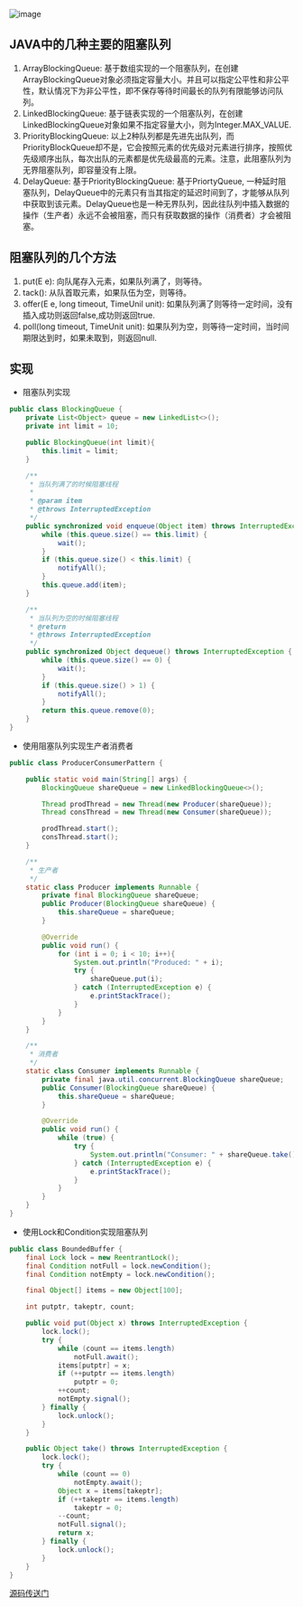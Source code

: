 ![image](http://ohqvqufyf.bkt.clouddn.com/blockingqueue.png)

## JAVA中的几种主要的阻塞队列

1. ArrayBlockingQueue: 基于数组实现的一个阻塞队列，在创建ArrayBlockingQueue对象必须指定容量大小。并且可以指定公平性和非公平性，默认情况下为非公平性，即不保存等待时间最长的队列有限能够访问队列。
2. LinkedBlockingQueue: 基于链表实现的一个阻塞队列，在创建LinkedBlockingQueue对象如果不指定容量大小，则为Integer.MAX_VALUE.
3. PriorityBlockingQueue: 以上2种队列都是先进先出队列，而PriorityBlockQueue却不是，它会按照元素的优先级对元素进行排序，按照优先级顺序出队，每次出队的元素都是优先级最高的元素。注意，此阻塞队列为无界阻塞队列，即容量没有上限。
4. DelayQueue: 基于PriorityBlockingQueue: 基于PriortyQueue, 一种延时阻塞队列，DelayQueue中的元素只有当其指定的延迟时间到了，才能够从队列中获取到该元素。DelayQueue也是一种无界队列，因此往队列中插入数据的操作（生产者）永远不会被阻塞，而只有获取数据的操作（消费者）才会被阻塞。

## 阻塞队列的几个方法

1. put(E e): 向队尾存入元素，如果队列满了，则等待。
2. tack(): 从队首取元素，如果队伍为空，则等待。
3. offer(E e, long timeout, TimeUnil unit): 如果队列满了则等待一定时间，没有插入成功则返回false,成功则返回true.
4. poll(long timeout, TimeUnit unit): 如果队列为空，则等待一定时间，当时间期限达到时，如果未取到，则返回null.


## 实现

- 阻塞队列实现

```java
public class BlockingQueue {
    private List<Object> queue = new LinkedList<>();
    private int limit = 10;

    public BlockingQueue(int limit){
        this.limit = limit;
    }

    /**
     * 当队列满了的时候阻塞线程
     *
     * @param item
     * @throws InterruptedException
     */
    public synchronized void enqueue(Object item) throws InterruptedException {
        while (this.queue.size() == this.limit) {
            wait();
        }
        if (this.queue.size() < this.limit) {
            notifyAll();
        }
        this.queue.add(item);
    }

    /**
     * 当队列为空的时候阻塞线程
     * @return
     * @throws InterruptedException
     */
    public synchronized Object dequeue() throws InterruptedException {
        while (this.queue.size() == 0) {
            wait();
        }
        if (this.queue.size() > 1) {
            notifyAll();
        }
        return this.queue.remove(0);
    }
}

```

- 使用阻塞队列实现生产者消费者

```java
public class ProducerConsumerPattern {

    public static void main(String[] args) {
        BlockingQueue shareQueue = new LinkedBlockingQueue<>();

        Thread prodThread = new Thread(new Producer(shareQueue));
        Thread consThread = new Thread(new Consumer(shareQueue));

        prodThread.start();
        consThread.start();
    }

    /**
     * 生产者
     */
    static class Producer implements Runnable {
        private final BlockingQueue shareQueue;
        public Producer(BlockingQueue shareQueue) {
            this.shareQueue = shareQueue;
        }

        @Override
        public void run() {
            for (int i = 0; i < 10; i++){
                System.out.println("Produced: " + i);
                try {
                    shareQueue.put(i);
                } catch (InterruptedException e) {
                    e.printStackTrace();
                }
            }
        }
    }

    /**
     * 消费者
     */
    static class Consumer implements Runnable {
        private final java.util.concurrent.BlockingQueue shareQueue;
        public Consumer(BlockingQueue shareQueue) {
            this.shareQueue = shareQueue;
        }

        @Override
        public void run() {
            while (true) {
                try {
                    System.out.println("Consumer: " + shareQueue.take());
                } catch (InterruptedException e) {
                    e.printStackTrace();
                }
            }
        }
    }
}
```

- 使用Lock和Condition实现阻塞队列

```java
public class BoundedBuffer {
    final Lock lock = new ReentrantLock();
    final Condition notFull = lock.newCondition();
    final Condition notEmpty = lock.newCondition();

    final Object[] items = new Object[100];

    int putptr, takeptr, count;

    public void put(Object x) throws InterruptedException {
        lock.lock();
        try {
            while (count == items.length)
                notFull.await();
            items[putptr] = x;
            if (++putptr == items.length)
                putptr = 0;
            ++count;
            notEmpty.signal();
        } finally {
            lock.unlock();
        }
    }

    public Object take() throws InterruptedException {
        lock.lock();
        try {
            while (count == 0)
                notEmpty.await();
            Object x = items[takeptr];
            if (++takeptr == items.length)
                takeptr = 0;
            --count;
            notFull.signal();
            return x;
        } finally {
            lock.unlock();
        }
    }
}

```

[源码传送门](https://github.com/SanfenR/JavaNoob/tree/master/BlockingQueue)

